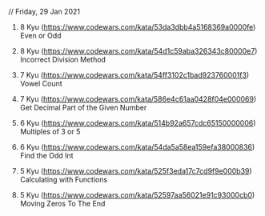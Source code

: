 // Friday, 29 Jan 2021

1. 8 Kyu (https://www.codewars.com/kata/53da3dbb4a5168369a0000fe)
   Even or Odd

2. 8 Kyu (https://www.codewars.com/kata/54d1c59aba326343c80000e7)
   Incorrect Division Method

3. 7 Kyu (https://www.codewars.com/kata/54ff3102c1bad923760001f3)
   Vowel Count

4. 7 Kyu (https://www.codewars.com/kata/586e4c61aa0428f04e000069)
   Get Decimal Part of the Given Number

5. 6 Kyu (https://www.codewars.com/kata/514b92a657cdc65150000006)
   Multiples of 3 or 5

6. 6 Kyu (https://www.codewars.com/kata/54da5a58ea159efa38000836)
   Find the Odd Int

7. 5 Kyu (https://www.codewars.com/kata/525f3eda17c7cd9f9e000b39)
   Calculating with Functions

8. 5 Kyu (https://www.codewars.com/kata/52597aa56021e91c93000cb0)
   Moving Zeros To The End